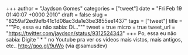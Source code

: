 
+++
author = "Jaydson Gomes"
categories = ["tweet"]
date = "Fri Feb 19 01:40:07 +0000 2010"
draft = false
slug = "8259af2ed9efb41c1d08ac3da1e3be3855ee1437"
tags = ["tweet"]
title = """Po, essa eu não sabia: Di..."""
tweet = true
micro = true
tweet_url = "https://twitter.com/jaydson/status/9312524343"
+++
Po, essa eu não sabia: Digite ' * " no Youtube pra ver os videos mais vistos, mais antigos, etc.. http://goo.gl/9uWo (via @samusdev)
